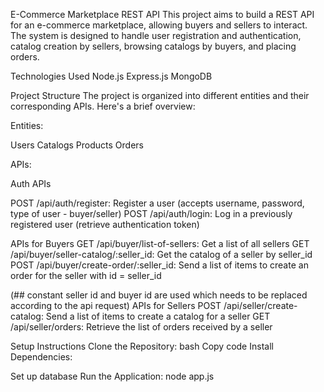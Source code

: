 E-Commerce Marketplace REST API
This project aims to build a REST API for an e-commerce marketplace, allowing buyers and sellers to interact. The system is designed to handle user registration and authentication, catalog creation by sellers, browsing catalogs by buyers, and placing orders.

Technologies Used
Node.js
Express.js
MongoDB

Project Structure
The project is organized into different entities and their corresponding APIs. Here's a brief overview:

Entities:

Users
Catalogs
Products
Orders


APIs:

Auth APIs

POST /api/auth/register: Register a user (accepts username, password, type of user - buyer/seller)
POST /api/auth/login: Log in a previously registered user (retrieve authentication token)

APIs for Buyers
GET /api/buyer/list-of-sellers: Get a list of all sellers
GET /api/buyer/seller-catalog/:seller_id: Get the catalog of a seller by seller_id
POST /api/buyer/create-order/:seller_id: Send a list of items to create an order for the seller with id = seller_id

(## constant seller id and buyer id are used which needs to be replaced according to the api request)
APIs for Sellers
POST /api/seller/create-catalog: Send a list of items to create a catalog for a seller
GET /api/seller/orders: Retrieve the list of orders received by a seller



Setup Instructions
Clone the Repository:
bash
Copy code
Install Dependencies:


Set up database 
Run the Application:
node app.js
